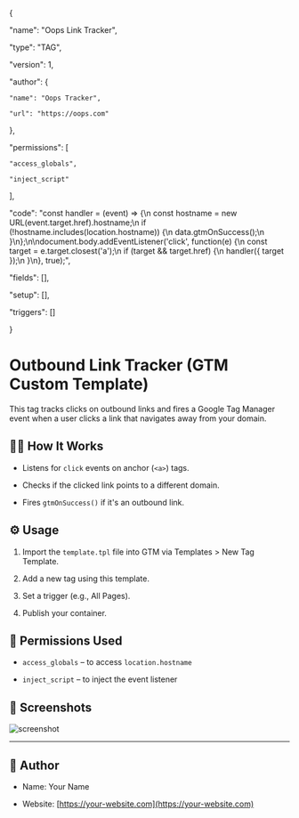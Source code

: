 {

  "name": "Oops Link Tracker",

  "type": "TAG",

  "version": 1,

  "author": {

    "name": "Oops Tracker",

    "url": "https://oops.com"

  },

  "permissions": [

    "access_globals",

    "inject_script"

  ],

  "code": "const handler = (event) => {\n  const hostname = new URL(event.target.href).hostname;\n  if (!hostname.includes(location.hostname)) {\n    data.gtmOnSuccess();\n  }\n};\n\ndocument.body.addEventListener('click', function(e) {\n  const target = e.target.closest('a');\n  if (target && target.href) {\n    handler({ target });\n  }\n}, true);",

  "fields": [],

  "setup": [],

  "triggers": []

}

 
# Outbound Link Tracker (GTM Custom Template)
 
This tag tracks clicks on outbound links and fires a Google Tag Manager event when a user clicks a link that navigates away from your domain.
 
## 👨‍💻 How It Works
 
- Listens for `click` events on anchor (`<a>`) tags.

- Checks if the clicked link points to a different domain.

- Fires `gtmOnSuccess()` if it's an outbound link.
 
## ⚙️ Usage
 
1. Import the `template.tpl` file into GTM via Templates > New Tag Template.

2. Add a new tag using this template.

3. Set a trigger (e.g., All Pages).

4. Publish your container.
 
## 🔐 Permissions Used
 
- `access_globals` – to access `location.hostname`

- `inject_script` – to inject the event listener
 
## 📸 Screenshots
 
![screenshot](screenshot.png)
 
---
 
## 👤 Author
 
- Name: Your Name

- Website: [https://your-website.com](https://your-website.com)

 
